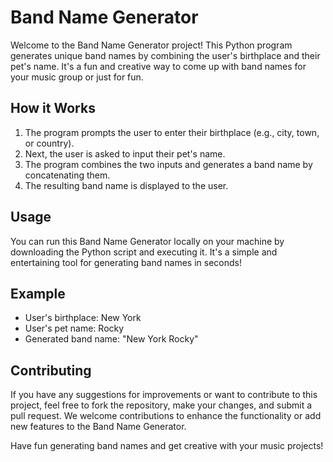 # Band Name Generator

Welcome to the Band Name Generator project! This Python program generates unique band names by combining the user's birthplace and their pet's name. It's a fun and creative way to come up with band names for your music group or just for fun.

## How it Works
1. The program prompts the user to enter their birthplace (e.g., city, town, or country).
2. Next, the user is asked to input their pet's name.
3. The program combines the two inputs and generates a band name by concatenating them.
4. The resulting band name is displayed to the user.

## Usage
You can run this Band Name Generator locally on your machine by downloading the Python script and executing it. It's a simple and entertaining tool for generating band names in seconds!

## Example
- User's birthplace: New York
- User's pet name: Rocky
- Generated band name: "New York Rocky"

## Contributing
If you have any suggestions for improvements or want to contribute to this project, feel free to fork the repository, make your changes, and submit a pull request. We welcome contributions to enhance the functionality or add new features to the Band Name Generator.

Have fun generating band names and get creative with your music projects!
